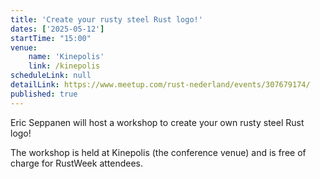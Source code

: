 ```yaml
---
title: 'Create your rusty steel Rust logo!'
dates: ['2025-05-12']
startTime: "15:00"
venue: 
    name: 'Kinepolis'
    link: /kinepolis
scheduleLink: null
detailLink: https://www.meetup.com/rust-nederland/events/307679174/
published: true
---
```


Eric Seppanen will host a workshop to create your own rusty steel Rust logo!

The workshop is held at Kinepolis (the conference venue) and is free of charge for RustWeek attendees.

